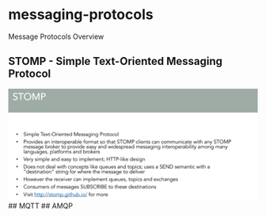 # messaging-protocols
Message Protocols Overview

## STOMP - Simple Text-Oriented Messaging Protocol
<img src="/image/STOMP.png" alt="Docker architecture" >
## MQTT
## AMQP
